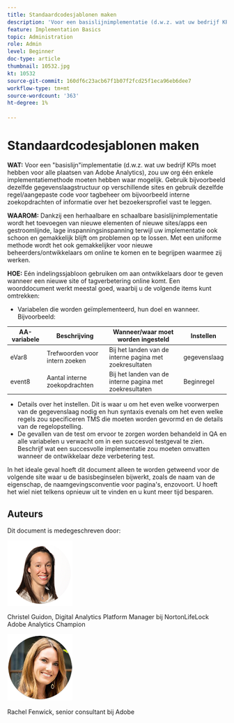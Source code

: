 ```yaml
---
title: Standaardcodesjablonen maken
description: 'Voor een basislijnimplementatie (d.w.z. wat uw bedrijf KPIs voor alle plaatsen van Adobe Analytics moet hebben), zou uw org één enkele implementatiemethode moeten hebben waar mogelijk. '
feature: Implementation Basics
topic: Administration
role: Admin
level: Beginner
doc-type: article
thumbnail: 10532.jpg
kt: 10532
source-git-commit: 160df6c23acb67f1b07f2fcd25f1eca96eb6dee7
workflow-type: tm+mt
source-wordcount: '363'
ht-degree: 1%

---
```



# Standaardcodesjablonen maken

**WAT:** Voor een &quot;basislijn&quot;implementatie (d.w.z. wat uw bedrijf KPIs moet hebben voor alle plaatsen van Adobe Analytics), zou uw org één enkele implementatiemethode moeten hebben waar mogelijk. Gebruik bijvoorbeeld dezelfde gegevenslaagstructuur op verschillende sites en gebruik dezelfde regel/aangepaste code voor tagbeheer om bijvoorbeeld interne zoekopdrachten of informatie over het bezoekersprofiel vast te leggen.

**WAAROM:** Dankzij een herhaalbare en schaalbare basislijnimplementatie wordt het toevoegen van nieuwe elementen of nieuwe sites/apps een gestroomlijnde, lage inspanningsinspanning terwijl uw implementatie ook schoon en gemakkelijk blijft om problemen op te lossen. Met een uniforme methode wordt het ook gemakkelijker voor nieuwe beheerders/ontwikkelaars om online te komen en te begrijpen waarmee zij werken.

**HOE:** Eén indelingssjabloon gebruiken om aan ontwikkelaars door te geven wanneer een nieuwe site of tagverbetering online komt. Een woorddocument werkt meestal goed, waarbij u de volgende items kunt omtrekken:

* Variabelen die worden geïmplementeerd, hun doel en wanneer. Bijvoorbeeld:

| AA-variabele | Beschrijving | Wanneer/waar moet worden ingesteld | Instellen |
|--- |--- |--- |--- |
| eVar8 | Trefwoorden voor intern zoeken | Bij het landen van de interne pagina met zoekresultaten | gegevenslaag |
| event8 | Aantal interne zoekopdrachten | Bij het landen van de interne pagina met zoekresultaten | Beginregel |

* Details over het instellen. Dit is waar u om het even welke voorwerpen van de gegevenslaag nodig en hun syntaxis evenals om het even welke regels zou specificeren TMS die moeten worden gevormd en de details van de regelopstelling.
* De gevallen van de test om ervoor te zorgen worden behandeld in QA en alle variabelen u verwacht om in een succesvol testgeval te zien. Beschrijf wat een succesvolle implementatie zou moeten omvatten wanneer de ontwikkelaar deze verbetering test.

In het ideale geval hoeft dit document alleen te worden getweend voor de volgende site waar u de basisbeginselen bijwerkt, zoals de naam van de eigenschap, de naamgevingsconventie voor pagina&#39;s, enzovoort. U hoeft het wiel niet telkens opnieuw uit te vinden en u kunt meer tijd besparen.

## Auteurs

Dit document is medegeschreven door:

![Christel Guidon](assets/Christel-Headshot-150.png)

Christel Guidon, Digital Analytics Platform Manager bij NortonLifeLock Adobe Analytics Champion

![Rachel Fenwick](assets/Rachel-Fenwick-150.png)

Rachel Fenwick, senior consultant bij Adobe
